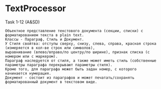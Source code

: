 # TextProcessor
Task 1-12 (A&amp;SD)

    Объектное представление текстового документа (секции, списки) с форматированием текста в plain text.
    Классы - Параграф, Стиль и Документ.
    У Стиля свойтва: отступы сверху, снизу, слева, справа, красная строка (измеряется в кол-ве строк или символов),
    выравнивание (влево/вправо/по центру/по ширине), признак списка (с номером или с маркером).
    Параграф наследуется от стиля, а также может иметь стиль (собственные параметры параграфа перекрывают параметры стиля).
    Кроме того, для параграфа может быть задан номер, с которого начинается нумерация.
    Документ - состоит из параграфов и может печатать/сохранять форматированный документ в текстовом виде.